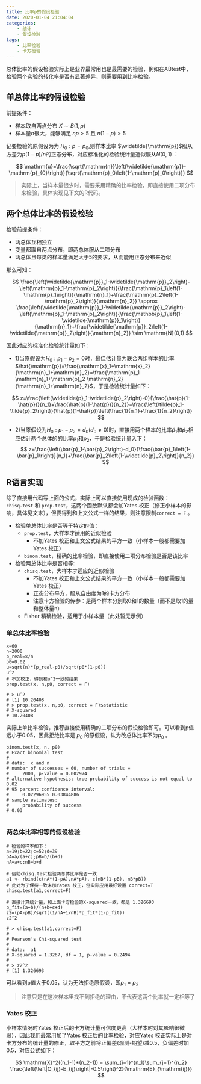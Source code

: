 ```yaml
---
title: 比率p的假设检验
date: 2020-01-04 21:04:04
categories: 
	- 统计
	- 假设检验
tags:
	- 比率检验
	- 卡方检验
---
```



总体比率的假设检验实际上是业界最常用也是最需要的检验，例如在ABtest中，检验两个实验的转化率是否有显著差异，则需要用到比率检验。

## 单总体比率的假设检验
前提条件：
- 样本取自两点分布 $X \sim B(1,p)$
- 样本量$n$很大，能够满足 $np>5$ 且 $n(1-p)>5$

记要检验的原假设为为 $H_0: p=p_0$,则样本比率 $\widetilde{\mathrm{p}}$服从方差为$p(1-p)/n$的正态分布，对应标准化的检验统计量近似服从$N(0,1)$ ：

$$
\mathrm{u}=\frac{\sqrt{\mathrm{n}}\left(\widetilde{\mathrm{p}}-\mathrm{p}_{0}\right)}{\sqrt{\mathrm{p}_0\left(1-\mathrm{p}_0\right)}}
$$

> 实际上，当样本量很少时，需要采用精确的比率检验，即直接使用二项分布来检验，具体实现见下文的R代码。



## 两个总体比率的假设检验

检验前提条件：
- 两总体互相独立
- 变量都取自两点分布，即两总体服从二项分布
- 两总体且每类的样本量满足大于5的要求，从而能用正态分布来近似

那么可知：

$$
\frac{\left(\widetilde{\mathrm{p}}_1-\widetilde{\mathrm{p}}_2\right)-\left(\mathrm{p}_1-\mathrm{p}_2\right)}{\frac{\mathrm{p}_1\left(1-\mathrm{p}_1\right)}{\mathrm{n}_1}+\frac{\mathrm{p}_2\left(1-\mathrm{p}_2\right)}{\mathrm{n}_2}} \approx \frac{\left(\widetilde{\mathrm{p}}_1-\widetilde{\mathrm{p}}_2\right)-\left(\mathrm{p}_1-\mathrm{p}_2\right)}{\frac{\mathbb{p}_1\left(1-\widetilde{\mathrm{p}}_1\right)}{\mathrm{n}_1}+\frac{\widetilde{\mathrm{p}}_2\left(1-\widetilde{\mathrm{p}}_2\right)}{\mathrm{n}_2}} \sim \mathrm{N}(0,1)
$$

因此对应的标准化检验统计量如下：
- 1)当原假设为$H_0:p_1-p_2=0$时，最佳估计量为联合两组样本的比率$\hat{\mathrm{p}}=\frac{\mathrm{x}_1+\mathrm{x}_2}{\mathrm{n}_1+\mathrm{n}_2}=\frac{\mathrm{p}_1 \mathrm{n}_1+\mathrm{p}_2 \mathrm{n}_2}{\mathrm{n}_1+\mathrm{n}_2}$，于是检验统计量如下：

$$
z=\frac{\left(\widetilde{p}_1-\widetilde{p}_2\right)-0}{\frac{\hat{p}(1-\hat{p})}{n_1}+\frac{\hat{p}(1-\hat{p})}{n_2}}=\frac{\left(\tilde{p}_1-\tilde{p}_2\right)}{\hat{p}(1-\hat{p})\left(\frac{1}{n_1}+\frac{1}{n_2}\right)}
$$

- 2)当原假设为$H_0:p_1-p_2=d_0(d_0 \neq 0)$时，直接用两个样本的比率$\widetilde{p}_1$和$\widetilde{p}_2$相应估计两个总体的的比率$p_1$和$p_2$，于是检验统计量入下：
$$
z=\frac{\left(\bar{p}_1-\bar{p}_2\right)-d_0}{\frac{\bar{p}_1\left(1-\bar{p}_1\right)}{n_1}+\frac{\bar{p}_2\left(1-\widetilde{p}_2\right)}{n_2}}
$$


## R语言实现
除了直接用代码写上面的公式，实际上可以直接使用现成的检验函数：`chisq.test` 和 `prop.test`，这两个函数默认都会加Yates 校正（修正小样本的影响，具体见文末），但要得到和上文公式一样的结果，则注意限制`correct = F` 。

- 检验单总体比率是否等于特定的值：
	- `prop.test`，大样本才适用的近似检验
		- 不加Yates 校正和上文公式结果的平方一致（小样本一般都需要加Yates 校正） 
	- `binom.test`，精确的比率检验，即直接使用二项分布检验是否是该比率
- 检验两总体比率是否相等:
	- `chisq.test`，大样本才适应的近似检验
		- 不加Yates 校正和上文公式结果的平方一致（小样本一般都需要加Yates 校正）
		- 正态分布平方，服从自由度为1的卡方分布
		- 注意卡方检验的传参：是两个样本分别取0和1的数量（而不是取1的量和整体量n）
	- Fisher 精确检验，适用于小样本量（此处暂无示例）


### 单总体比率检验

```
x=60
n=2000
p_real=x/n
p0=0.02
u=sqrt(n)*(p_real-p0)/sqrt(p0*(1-p0))
u^2
# 不加校正，得到和u^2一致的结果
prop.test(x, n,p0, correct = F)

# > u^2
# [1] 10.20408
# > prop.test(x, n,p0, correct = F)$statistic
# X-squared 
# 10.20408 
```

实际上单比率检验，推荐直接使用精确的二项分布的假设检验即可。可以看到p值远小于0.05，因此拒绝比率是 $p_0$ 的原假设，认为改总体比率不为$p_0$ 。
```{r}
binom.test(x, n, p0)
# Exact binomial test
# 
# data:  x and n
# number of successes = 60, number of trials =
#     2000, p-value = 0.002974
# alternative hypothesis: true probability of success is not equal to 0.02
# 95 percent confidence interval:
#     0.02296955 0.03844886
# sample estimates:
#     probability of success 
# 0.03 


```


### 两总体比率相等的假设检验

```{r}
# 检验的样本如下：
a=19;b=22;c=52;d=39
pA=a/(a+c);pB=b/(b+d)
nA=a+c;nB=b+d

# 借助chisq.test检验两总体比率是否一致
a1 <- rbind(c(nA*(1-pA),nA*pA), c(nB*(1-pB), nB*pB))
# 此处为了保持一致未加Yates 校正，但实际应用最好设置 correct=T
chisq.test(a1,correct=F)

# 直接计算统计量，和上面卡方检验的X-squared一致，都是 1.326693
p_fit=(a+b)/(a+b+c+d)
z2=(pA-pB)/sqrt((1/nA+1/nB)*p_fit*(1-p_fit))
z2^2
```

```
# > chisq.test(a1,correct=F)
# 
# Pearson's Chi-squared test
# 
# data:  a1
# X-squared = 1.3267, df = 1, p-value = 0.2494
# 
# > z2^2
# [1] 1.326693
```

可以看到p值大于0.05，认为无法拒绝原假设，即$p_1=p_2$ 

> 注意只是在这次样本里找不到拒绝的理由，不代表这两个比率就一定相等了


### Yates 校正

小样本情况时Yates 校正后的卡方统计量可信度更高（大样本时对其影响很微弱），因此我们最常用加了Yates 校正后的比率检验，对应Yates 校正实际上是对卡方分布的统计量的修正，取平方之前将正偏差(观测-期望)减0.5，负偏差时加0.5，对应公式如下：

$$
\mathrm{X}^2((n_1-1)*(n_2-1)) = \sum_{i=1}^{n_1}\sum_{j=1}^{n_2} \frac{\left(\left|O_{ij}-E_{ij}\right|-0.5\right)^2}{\mathrm{E}_{\mathrm{ij}}}
$$
